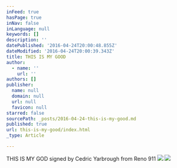 ```yaml
---
inFeed: true
hasPage: true
inNav: false
inLanguage: null
keywords: []
description: ''
datePublished: '2016-04-24T20:00:48.855Z'
dateModified: '2016-04-24T20:00:39.343Z'
title: THIS IS MY GOOD
author:
  - name: ''
    url: ''
authors: []
publisher:
  name: null
  domain: null
  url: null
  favicon: null
starred: false
sourcePath: _posts/2016-04-24-this-is-my-good.md
published: true
url: this-is-my-good/index.html
_type: Article

---
```

THIS IS MY GOD signed by Cedric Yarbrough from Reno 911
![](https://the-grid-user-content.s3-us-west-2.amazonaws.com/2a10cbe4-5a15-40e5-a724-8392842cb068.jpg)
![](https://the-grid-user-content.s3-us-west-2.amazonaws.com/c7c3d1c0-5fa4-4178-b258-5f790fc5e516.jpg)